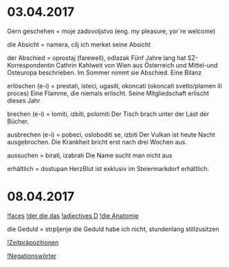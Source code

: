 
# 03.04.2017

Gern geschehen = moje zadovoljstvo (eng. my pleasure, yor`re welcome)


die Absicht = namera, cilj
    ich merket seine Absicht

der Abschied = oprostaj (farewell), odlazak
    Fünf Jahre lang hat SZ-Korrespondentin Cathrin Kahlweit von Wien aus Österreich und Mittel-und Osteuropa beschrieben. Im Sommer nimmt sie Abschied. Eine Bilanz


erlöschen (e-i) = prestati, isteci, ugasiti, okoncati (okoncati svetlo/plamen ili proces)
	Eine Flamme, die niemals erlischt.
	Seine Mitgliedschaft erlischt dieses Jahr

brechen (e-i) = lomiti, izbiti, polomiti
	Der Tisch brach unter der Last der Bücher.


ausbrechen (e-i) = pobeci, osloboditi se, izbiti
	Der Vulkan ist heute Nacht ausgebrochen.
	Die Krankheit bricht erst nach drei Wochen aus.


aussuchen = birati, izabrati
    Die Name sucht man nicht aus


erhältlich = dostupan
    HerzBlut ist exklusiv im Steiermarkdorf erhältlich.

# 08.04.2017

[!faces](https://pbs.twimg.com/media/C8uZPk8XcAEYNQ6.jpg)
[!der die das](https://pbs.twimg.com/media/C8gitsRXgAEs294.jpg)
[!adjectives D](https://pbs.twimg.com/media/C8UAcg4XkAAVomA.jpg)
[!die Anatomie](https://pbs.twimg.com/media/C7_U5vVWkAMtgl2.jpg)


die Geduld = strpljenje
    die Geduld habe ich nicht, stundenlang stillzusitzen

[!Zeitpräpozitionen](https://pbs.twimg.com/media/C7wmxP1X0AAjv3W.jpg)

[!Negationswörter](https://pbs.twimg.com/media/C8lI2R6XUAALtZH.jpg)


